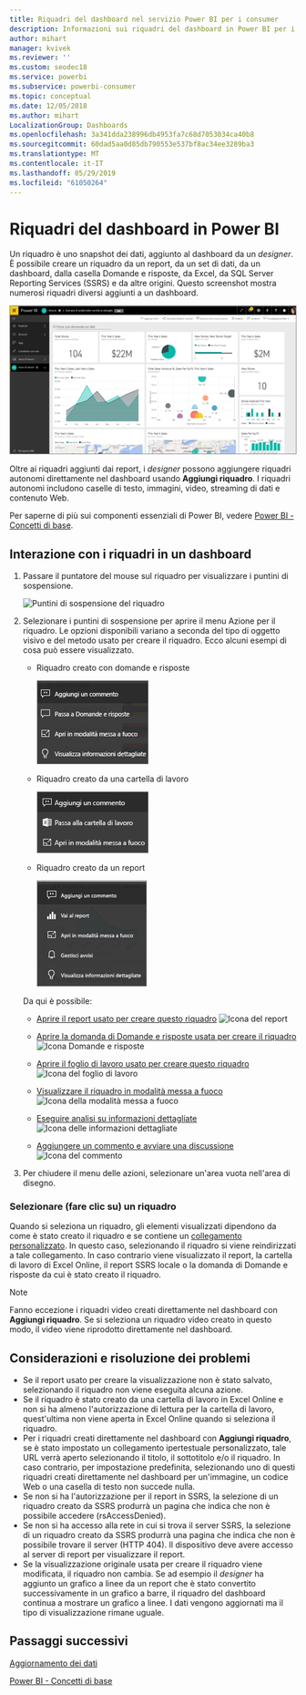 ```yaml
---
title: Riquadri del dashboard nel servizio Power BI per i consumer
description: Informazioni sui riquadri del dashboard in Power BI per i consumer. Includono i riquadri che vengono creati da SQL Server Reporting Services (SSRS).
author: mihart
manager: kvivek
ms.reviewer: ''
ms.custom: seodec18
ms.service: powerbi
ms.subservice: powerbi-consumer
ms.topic: conceptual
ms.date: 12/05/2018
ms.author: mihart
LocalizationGroup: Dashboards
ms.openlocfilehash: 3a341dda238996db4953fa7c68d7053034ca40b8
ms.sourcegitcommit: 60dad5aa0d85db790553e537bf8ac34ee3289ba3
ms.translationtype: MT
ms.contentlocale: it-IT
ms.lasthandoff: 05/29/2019
ms.locfileid: "61050264"
---
```

# <a name="dashboard-tiles-in-power-bi"></a>Riquadri del dashboard in Power BI
Un riquadro è uno snapshot dei dati, aggiunto al dashboard da un *designer*. È possibile creare un riquadro da un report, da un set di dati, da un dashboard, dalla casella Domande e risposte, da Excel, da SQL Server Reporting Services (SSRS) e da altre origini.  Questo screenshot mostra numerosi riquadri diversi aggiunti a un dashboard.

![Dashboard di Power BI](./media/end-user-tiles/power-bi-dashboard.png)


Oltre ai riquadri aggiunti dai report, i *designer* possono aggiungere riquadri autonomi direttamente nel dashboard usando **Aggiungi riquadro**. I riquadri autonomi includono caselle di testo, immagini, video, streaming di dati e contenuto Web.

Per saperne di più sui componenti essenziali di Power BI,  vedere [Power BI - Concetti di base](end-user-basic-concepts.md).


## <a name="interacting-with-tiles-on-a-dashboard"></a>Interazione con i riquadri in un dashboard

1. Passare il puntatore del mouse sul riquadro per visualizzare i puntini di sospensione.
   
    ![Puntini di sospensione del riquadro](./media/end-user-tiles/ellipses_new.png)
2. Selezionare i puntini di sospensione per aprire il menu Azione per il riquadro. Le opzioni disponibili variano a seconda del tipo di oggetto visivo e del metodo usato per creare il riquadro. Ecco alcuni esempi di cosa può essere visualizzato.

    - Riquadro creato con domande e risposte
   
        ![Icona dei puntini di sospensione](./media/end-user-tiles/power-bi-menu1.png)

    - Riquadro creato da una cartella di lavoro
   
        ![Icona dei puntini di sospensione](./media/end-user-tiles/power-bi-menu2.png)

    - Riquadro creato da un report
   
        ![Icona dei puntini di sospensione](./media/end-user-tiles/power-bi-menu3.png)
   
    Da qui è possibile:
   
   * [Aprire il report usato per creare questo riquadro](end-user-reports.md) ![Icona del report](./media/end-user-tiles/chart-icon.jpg)  
   
   * [Aprire la domanda di Domande e risposte usata per creare il riquadro ](end-user-reports.md) ![Icona Domande e risposte](./media/end-user-tiles/qna-icon.png)  
   

   * [Aprire il foglio di lavoro usato per creare questo riquadro ](end-user-reports.md) ![Icona del foglio di lavoro](./media/end-user-tiles/power-bi-open-worksheet.png)  
    * [Visualizzare il riquadro in modalità messa a fuoco ](end-user-focus.md) ![Icona della modalità messa a fuoco](./media/end-user-tiles/fullscreen-icon.jpg)  
     * [Eseguire analisi su informazioni dettagliate ](end-user-insights.md) ![Icona delle informazioni dettagliate](./media/end-user-tiles/power-bi-insights.png)
    * [Aggiungere un commento e avviare una discussione](end-user-comment.md)![Icona del commento](./media/end-user-tiles/comment-icons.png)

3. Per chiudere il menu delle azioni, selezionare un'area vuota nell'area di disegno.

### <a name="select-click-a-tile"></a>Selezionare (fare clic su) un riquadro
Quando si seleziona un riquadro, gli elementi visualizzati dipendono da come è stato creato il riquadro e se contiene un [collegamento personalizzato](../service-dashboard-edit-tile.md). In questo caso, selezionando il riquadro si viene reindirizzati a tale collegamento. In caso contrario viene visualizzato il report, la cartella di lavoro di Excel Online, il report SSRS locale o la domanda di Domande e risposte da cui è stato creato il riquadro.

> [!NOTE]
> Fanno eccezione i riquadri video creati direttamente nel dashboard con **Aggiungi riquadro**. Se si seleziona un riquadro video creato in questo modo, il video viene riprodotto direttamente nel dashboard.   
> 
> 

## <a name="considerations-and-troubleshooting"></a>Considerazioni e risoluzione dei problemi
* Se il report usato per creare la visualizzazione non è stato salvato, selezionando il riquadro non viene eseguita alcuna azione.
* Se il riquadro è stato creato da una cartella di lavoro in Excel Online e non si ha almeno l'autorizzazione di lettura per la cartella di lavoro, quest'ultima non viene aperta in Excel Online quando si seleziona il riquadro.
* Per i riquadri creati direttamente nel dashboard con **Aggiungi riquadro**, se è stato impostato un collegamento ipertestuale personalizzato, tale URL verrà aperto selezionando il titolo, il sottotitolo e/o il riquadro.  In caso contrario, per impostazione predefinita, selezionando uno di questi riquadri creati direttamente nel dashboard per un'immagine, un codice Web o una casella di testo non succede nulla.
* Se non si ha l'autorizzazione per il report in SSRS, la selezione di un riquadro creato da SSRS produrrà un pagina che indica che non è possibile accedere (rsAccessDenied).
* Se non si ha accesso alla rete in cui si trova il server SSRS, la selezione di un riquadro creato da SSRS produrrà una pagina che indica che non è possibile trovare il server (HTTP 404). Il dispositivo deve avere accesso al server di report per visualizzare il report.
* Se la visualizzazione originale usata per creare il riquadro viene modificata, il riquadro non cambia.  Se ad esempio il *designer* ha aggiunto un grafico a linee da un report che è stato convertito successivamente in un grafico a barre, il riquadro del dashboard continua a mostrare un grafico a linee. I dati vengono aggiornati ma il tipo di visualizzazione rimane uguale.

## <a name="next-steps"></a>Passaggi successivi
[Aggiornamento dei dati](../refresh-data.md)

[Power BI - Concetti di base](end-user-basic-concepts.md)

